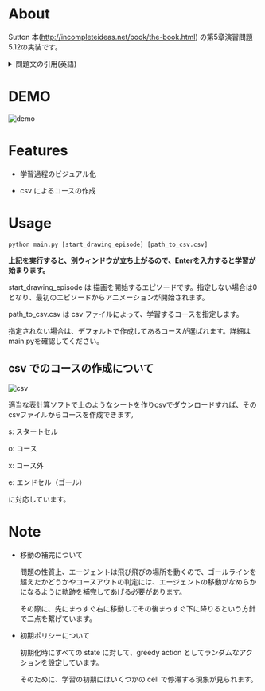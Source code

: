 # About

Sutton 本(http://incompleteideas.net/book/the-book.html) の第5章演習問題5.12の実装です。

<details>
<summary>問題文の引用(英語)</summary>
 http://incompleteideas.net/book/RLbook2020.pdf p133 より引用
<pre>
<!-- <code> -->

> Exercise 5.12: Racetrack (programming)

> Consider driving a race car around a turn like those shown in Figure 5.5.
>You want to go as fast as possible, but not so fast as to run o↵ the track. In our simplified racetrack, the car is at one of a discrete set of grid positions, the cells in the diagram. 
>The velocity is also discrete, a number of grid cells moved horizontally and vertically per time step. 
>The actions are increments to the velocity components. Each may be changed by +1, 1, or 0 in each step, for a total of nine (3 x 3) actions. 
>Both velocity components are restricted to be nonnegative and less than 5, and they cannot both be zero except at the starting line.
>Each episode begins in one of the randomly selected start states with both velocity components zero and ends when the car crosses the finish line.
>The rewards are 1 for each step until the car crosses the finish line. 
>If the car hits the track boundary, it is moved back to a random position on the starting line, both velocity components are reduced to zero, and the episode continues. 
>Before updating the car’s location at each time step, check to see if the projected path of the car intersects the track boundary. 
>If it intersects the finish line, the episode ends; if it intersects anywhere else, the car is considered to have hit the track boundary and is sent back to the starting line. 
>To make the task more challenging, with probability 0.1 at each time step the velocity increments are both zero, independently of the intended increments. 
>Apply a Monte Carlo control method to this task to compute the optimal policy from each starting state. 
>Exhibit several trajectories following the optimal policy (but turn the noise o↵ for these trajectories).

<!-- </code> -->
</pre>
</details>

# DEMO

![demo](https://i.imgur.com/CxGc9Fp.gif)
 

# Features
 
 - 学習過程のビジュアル化

 - csv によるコースの作成
 
# Usage
 
 ```
python main.py [start_drawing_episode] [path_to_csv.csv]
 ```

 **上記を実行すると、別ウィンドウが立ち上がるので、Enterを入力すると学習が始まります。**

start_drawing_episode は 描画を開始するエピソードです。指定しない場合は0となり、最初のエピソードからアニメーションが開始されます。

path_to_csv.csv は csv ファイルによって、学習するコースを指定します。

指定されない場合は、デフォルトで作成してあるコースが選ばれます。詳細はmain.pyを確認してください。

## csv でのコースの作成について

![csv](https://i.imgur.com/sBUNXfJ.png)

適当な表計算ソフトで上のようなシートを作りcsvでダウンロードすれば、そのcsvファイルからコースを作成できます。

s: スタートセル

o: コース

x: コース外

e: エンドセル（ゴール）

に対応しています。

# Note

- 移動の補完について

  問題の性質上、エージェントは飛び飛びの場所を動くので、ゴールラインを超えたかどうかやコースアウトの判定には、エージェントの移動がなめらかになるように軌跡を補完してあげる必要があります。

  その際に、先にまっすぐ右に移動してその後まっすぐ下に降りるという方針で二点を繋げています。
  
- 初期ポリシーについて

  初期化時にすべての state に対して、greedy action としてランダムなアクションを設定しています。

  そのために、学習の初期にはいくつかの cell で停滞する現象が見られます。


